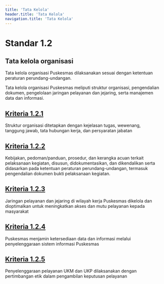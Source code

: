 ```yaml
---
title: 'Tata Kelola'
header.title: 'Tata Kelola'
navigation.title: 'Tata Kelola'
---
```


# Standar 1.2 

## Tata kelola organisasi 

Tata kelola organisasi Puskesmas dilaksanakan sesuai dengan ketentuan peraturan perundang-undangan. 

Tata kelola organisasi Puskesmas meliputi struktur organisasi, pengendalian dokumen, pengelolaan jaringan pelayanan dan jejaring, serta manajemen data dan informasi. 
## [Kriteria 1.2.1](/1/2/1) 
Struktur organisasi ditetapkan dengan kejelasan tugas, wewenang, tanggung jawab, tata hubungan kerja, dan persyaratan jabatan 
## [Kriteria 1.2.2](/1/2/2) 
Kebijakan, pedoman/panduan, prosedur, dan kerangka acuan terkait pelaksanaan kegiatan, disusun, didokumentasikan, dan dikendalikan serta didasarkan pada ketentuan peraturan perundang-undangan, termasuk pengendalian dokumen bukti pelaksanaan kegiatan. 
## [Kriteria 1.2.3](/1/2/3) 
Jaringan pelayanan dan jejaring di wilayah kerja Puskesmas dikelola dan dioptimalkan untuk meningkatkan akses dan mutu pelayanan kepada masyarakat 
## [Kriteria 1.2.4](/1/2/4) 
Puskesmas menjamin ketersediaan data dan informasi melalui penyelenggaraan sistem informasi Puskesmas 
## [Kriteria 1.2.5](/1/2/5) 
Penyelenggaraan pelayanan UKM dan UKP dilaksanakan dengan pertimbangan etik dalam pengambilan keputusan pelayanan 
